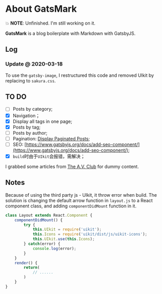 # About GatsMark

💥 **NOTE**: Unfinished. I'm still working on it.

**GatsMark** is a blog boilerplate with Markdown with GatsbyJS.

## Log

### Update @ 2020-03-18

To use the <code>gatsby-image</code>, I restructured this code and removed UIkit by replacing to <code>sakura.css</code>.

## TO DO
- [ ] Posts by category;
- [x] Navigation；
- [x] Display all tags in one page;
- [x] Posts by tag;
- [ ] Posts by author;
- [ ] Pagination: [Display Paginated Posts](https://egghead.io/lessons/react-display-paginated-posts-using-gatsby);
- [ ] SEO: [https://www.gatsbyjs.org/docs/add-seo-component/](https://www.gatsbyjs.org/docs/add-seo-component/);
- [x] <code>build</code>时由于<code>UIkit</code>会报错，需解决；

I grabbed some articles from [The A.V. Club](https://www.avclub.com/) for dummy content.

## Notes

Because of using the third party js - UIkit, it throw error when build. The solution is changing the default arrow function in <code>layout.js</code> to a React component class, and adding <code>componentDidMount</code> function in it.

```js
class Layout extends React.Component {
    componentDidMount() {
        try {
            this.UIkit = require('uikit');
            this.Icons = require('uikit/dist/js/uikit-icons');
            this.UIkit.use(this.Icons);
        } catch(error) {
            console.log(error);
        }
    }
    render() {
        return(
            // ......
        )
    }
}
```